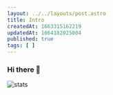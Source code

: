 ```yaml
---
layout: ../../layouts/post.astro
title: Intro
createdAt: 1663315162219
updatedAt: 1664182025004
published: true
tags: [ ]
---
```


### Hi there 👋

![stats](https://github-readme-stats.vercel.app/api?username=seokh1213&show_icons=true)

